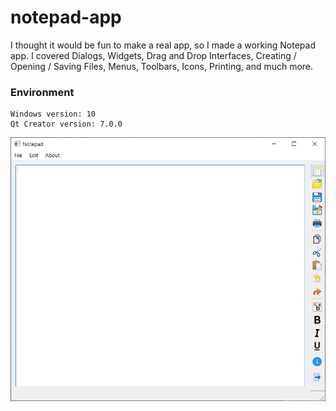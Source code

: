 # notepad-app
I thought it would be fun to make a real app, so I made a working Notepad app. I covered Dialogs, Widgets, Drag and Drop Interfaces, Creating / Opening / Saving Files, Menus, Toolbars, Icons, Printing, and much more.

### Environment

    Windows version: 10
    Qt Creator version: 7.0.0


![alt text](notepadScreen.PNG)
    


